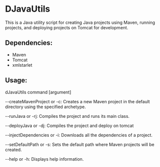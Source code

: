 # DJavaUtils

This is a Java utility script for creating Java projects using Maven, running projects, and deploying projects on Tomcat for development.

## Dependencies: 
- Maven 
- Tomcat
- xmlstarlet

## Usage:

dJavaUtils command [argument]

--createMavenProject or -c: Creates a new Maven project in the default directory using the specified archetype.

--runJava or -rj: Compiles the project and runs its main class.

--deployJava or -dj: Compiles the project and deploy on tomcat

--injectDependencies or -i: Downloads all the dependencies of a project.

--setDefaultPath or -s: Sets the default path where Maven projects will be created.

--help or -h: Displays help information.
